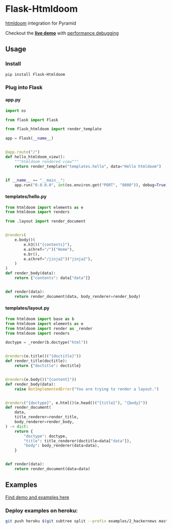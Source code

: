 Flask-Htmldoom
================
[htmldoom](https://github.com/sayanarijit/htmldoom) integration for Pyramid

Checkout the **[live demo](https://htmldoom-flask-example.herokuapp.com/)** with [performance debugging](https://htmldoom-flask-example.herokuapp.com/flask-profiler/)

Usage
----
### Install

```bash
pip install Flask-Htmldoom
```

### Plug into Flask

#### app.py

```python
import os

from flask import Flask

from flask_htmldoom import render_template

app = Flask(__name__)


@app.route("/")
def hello_htmldoom_view():
    """htmldoom rendered view"""
    return render_template("templates.hello", data="Hello htmldoom")


if __name__ == "__main__":
    app.run("0.0.0.0", int(os.environ.get("PORT", "8080")), debug=True)
```

#### templates/hello.py

```python
from htmldoom import elements as e
from htmldoom import renders

from .layout import render_document


@renders(
    e.body()(
        e.h3()("{contents}"),
        e.a(href="/")("Home"),
        e.br(),
        e.a(href="/jinja2")("jinja2"),
    )
)
def render_body(data):
    return {"contents": data["data"]}


def render(data):
    return render_document(data, body_renderer=render_body)
```

#### templates/layout.py

```python
from htmldoom import base as b
from htmldoom import elements as e
from htmldoom import render as _render
from htmldoom import renders

doctype = _render(b.doctype("html"))


@renders(e.title()("{doctitle}"))
def render_title(doctitle):
    return {"doctitle": doctitle}


@renders(e.body()("{content}"))
def render_body(data):
    raise NotImplementedError("You are trying to render a layout.")


@renders("{doctype}", e.html()(e.head()("{title}"), "{body}"))
def render_document(
    data,
    title_renderer=render_title,
    body_renderer=render_body,
) -> dict:
    return {
        "doctype": doctype,
        "title": title_renderer(doctitle=data["data"]),
        "body": body_renderer(data=data),
    }


def render(data):
    return render_document(data=data)
```

Examples
--------
[Find demo and examples here](https://github.com/sayanarijit/flask-htmldoom/blob/master/examples)

### Deploy examples on heroku:

```bash
git push heroku $(git subtree split --prefix examples/2_hackernews master):master
```
